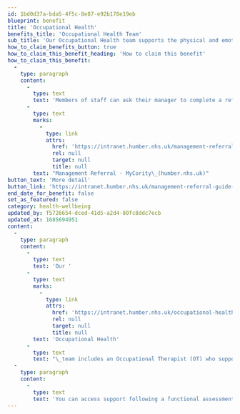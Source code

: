 ```yaml
---
id: 1bd0d37a-bda5-4f5c-8e87-e92b178e19eb
blueprint: benefit
title: 'Occupational Health'
benefits_title: 'Occupational Health Team'
sub_title: 'Our Occupational Health team supports the physical and emotional health of staff in the workplace.'
how_to_claim_benefits_button: true
how_to_claim_this_benefit_heading: 'How to claim this benefit'
how_to_claim_this_benefit:
  -
    type: paragraph
    content:
      -
        type: text
        text: 'Members of staff can ask their manager to complete a referral via MyCority by through the Occupational Health page on the Intranet '
      -
        type: text
        marks:
          -
            type: link
            attrs:
              href: 'https://intranet.humber.nhs.uk/management-referral-guide-mycority.htm'
              rel: null
              target: null
              title: null
        text: "Management Referral - MyCority\_(humber.nhs.uk)"
button_text: 'More detail'
button_link: 'https://intranet.humber.nhs.uk/management-referral-guide-mycority.htm'
end_date_for_benefit: false
set_as_featured: false
category: health-wellbeing
updated_by: f5726654-dced-41d5-a2d4-80fc8ddc7ecb
updated_at: 1685694951
content:
  -
    type: paragraph
    content:
      -
        type: text
        text: 'Our '
      -
        type: text
        marks:
          -
            type: link
            attrs:
              href: 'https://intranet.humber.nhs.uk/occupational-health.htm'
              rel: null
              target: null
              title: null
        text: 'Occupational Health'
      -
        type: text
        text: "\_team includes an Occupational Therapist (OT) who supports staff with chronic medical conditions such as Long Covid, MS, Fibromyalgia and Depression that have difficulties carrying out day-to-day activities causing time off work. \_"
  -
    type: paragraph
    content:
      -
        type: text
        text: 'You can access support following a functional assessment, implementing pathways, which assists the individual to remain at work with the additional support of the OH department.'
---
```

